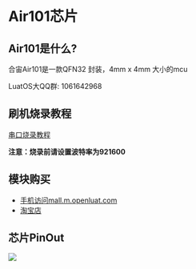 # Air101芯片

## Air101是什么?

合宙Air101是一款QFN32 封装，4mm x 4mm 大小的mcu

LuatOS大QQ群: 1061642968

## 刷机烧录教程

[串口烧录教程](flash.html#id2)

**注意：烧录前请设置波特率为921600**

## 模块购买

* [手机访问mall.m.openluat.com](https://mall.m.openluat.com)
* [淘宝店](https://openluat.taobao.com)

## 芯片PinOut

![](https://gitee.com/openLuat/LuatOS/raw/master/bsp/air101/images/air101_chip_pinout.png)
